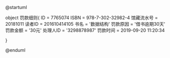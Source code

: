 @startuml

object 罚款细则{
    ID = 7765074
    ISBN = 978-7-302-32982-4
    馆藏流水号 = 20181011
    读者ID = 201610414105
    书名 = '数据结构'
    罚款原因 = '借书逾期30天'
    罚款金额 = '30元' 
    处理人ID = '3298878987'
    罚款时间 = 2019-09-20 11:20:34
    

 }

@enduml